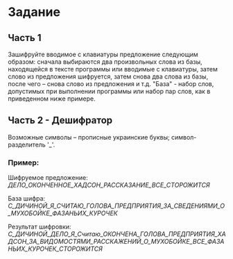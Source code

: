 # Задание
## Часть 1
Зашифруйте вводимое с клавиатуры предложение следующим образом: сначала выбираются два произвольных
слова из базы, находящейся в тексте программы или вводимые с клавиатуры, затем слово из предложения
шифруется, затем снова два слова из базы, после чего – снова слово из предложения и т.д. "База" - набор слов,
допустимых при выполнении программы или набор пар слов, как в приведенном ниже примере.
## Часть 2 - Дешифратор
Возможные символы – прописные украинские буквы; символ-разделитель '_'.
### **Пример**:
Шифруемое предложение:
_ДЕЛО_ОКОНЧЕННОЕ_ХАДСОН_РАССКАЗАНИЕ_ВСЕ_СТОРОЖИТСЯ_

База шифра:
_С_ДИЧИНОЙ_Я_СЧИТАЮ_ГОЛОВА_ПРЕДПРИЯТИЯ_ЗА_СВЕДЕНИЯМИ_О_МУХОБОЙКЕ_ФАЗАНЬИХ_КУРОЧЕК_

Результат шифровки:
_С_ДИЧИНОЙ_ДЕЛО_Я_Считаю_ОКОНЧЕНА_ГОЛОВА_ПРЕДПРИЯТИЯ_ХАДСОН_ЗА_ВИДОМОСТЯМИ_РАССКАЖЕНИЙ_О_МУХОБОЙКЕ_ВСЕ_ФАЗАНЬИХ_КУРОЧЕК_СТОРОЖИТСЯ_